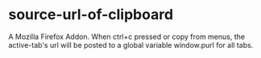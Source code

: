 # source-url-of-clipboard
A Mozilla Firefox Addon. When ctrl+c pressed or copy from menus, the active-tab's url will be posted to a global variable window.purl for all tabs.
